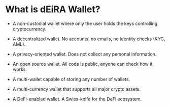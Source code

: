 # What is dEiRA Wallet?

- A non-custodial wallet where only the user holds the keys controlling cryptocurrency.

- A decentralized wallet. No accounts, no emails, no identity checks (KYC, AML).

- A privacy-oriented wallet. Does not collect any personal information.

- An open source wallet. All code is public, anyone can check how it works.

- A multi-wallet capable of storing any number of wallets.

- A multi-currency wallet that supports all major crypto assets.

- A DeFi-enabled wallet. A Swiss-knife for the DeFi ecosystem.
